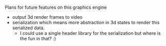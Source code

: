 Plans for future features on this graphics engine

* output 3d render frames to video
* serialization which means more abstraction in 3d states to render this serialized data.
    * I could use a single header library for the serialization but 
    where is the fun in that? :)
